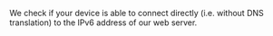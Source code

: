 We check if your device is able to connect directly (i.e. without DNS translation) to the IPv6 address of our web server.
